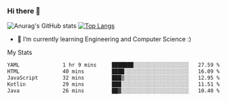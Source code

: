 ### Hi there 👋

![Anurag's GitHub stats](https://github-readme-stats.vercel.app/api?username=MatteoIorio11&show_icons=true&theme=dark) 
[![Top Langs](https://github-readme-stats.vercel.app/api/top-langs/?username=MatteoIorio11&theme=dark)](https://github.com/MatteoIorio11/github-readme-stats)

- 🌱 I’m currently learning Engineering and Computer Science :)

<!--
**MatteoIorio11/MatteoIorio11** is a ✨ _special_ ✨ repository because its `README.md` (this file) appears on your GitHub profile.

Here are some ideas to get you started:

- 🔭 I’m currently working on ...
- 🌱 I’m currently learning ...
- 👯 I’m looking to collaborate on ...
- 🤔 I’m looking for help with ...
- 💬 Ask me about ...
- 📫 How to reach me: ...
- 😄 Pronouns: ...
- ⚡ Fun fact: ...
-->
My Stats
<!--START_SECTION:waka-->

```txt
YAML              1 hr 9 mins     ███████░░░░░░░░░░░░░░░░░░   27.59 %
HTML              40 mins         ████░░░░░░░░░░░░░░░░░░░░░   16.09 %
JavaScript        32 mins         ███▒░░░░░░░░░░░░░░░░░░░░░   12.95 %
Kotlin            29 mins         ███░░░░░░░░░░░░░░░░░░░░░░   11.51 %
Java              26 mins         ██▓░░░░░░░░░░░░░░░░░░░░░░   10.40 %
```

<!--END_SECTION:waka-->
